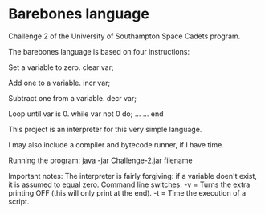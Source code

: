 # Barebones language
Challenge 2 of the University of Southampton Space Cadets program.


The barebones language is based on four instructions:

Set a variable to zero.
clear var;

Add one to a variable.
incr var;
  
Subtract one from a variable.
decr var;
  
Loop until var is 0.
while var not 0 do;
...
...
end
  
This project is an interpreter for this very simple language.

I may also include a compiler and bytecode runner, if I have time.

Running the program:
java -jar Challenge-2.jar filename 


Important notes:
The interpreter is fairly forgiving: if a variable doen't exist, it is assumed to equal zero.
Command line switches:
-v = Turns the extra printing OFF (this will only print at the end).
-t = Time the execution of a script.

